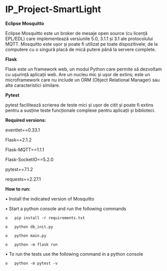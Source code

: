 # IP_Project-SmartLight
 
 
 
**Eclipse Mosquitto**

Eclipse Mosquitto este un broker de mesaje open source (cu licență EPL/EDL) care implementează versiunile 5.0, 3.1.1 și 3.1 ale protocolului MQTT. Mosquitto este ușor și poate fi utilizat pe toate dispozitivele, de la computere cu o singură placă de mică putere până la servere complete.

**Flask**

Flask este un framework web, un modul Python care permite să dezvoltam cu ușurință aplicații web. Are un nucleu mic și ușor de extins; este un microframework care nu include un ORM (Object Relational Manager) sau alte caracteristici similare.

**Pytest**

pytest facilitează scrierea de teste mici și ușor de citit și poate fi extins pentru a susține teste funcționale complexe pentru aplicații și biblioteci.



**Required versions:**

eventlet==0.33.1

Flask==2.1.2

Flask-MQTT==1.1.1

Flask-SocketIO==5.2.0

pytest==7.1.2

requests==2.27.1




**How to run:**

•	Install the indicated version of Mosquitto

•	Start a python console and run the following commands

    o	pip install -r requirements.txt
 
    o	python db_init.py
 
    o	python main.py
 
    o	python -m flask run
 
•	To run the tests use the following command in a python console

    o	python -m pytest -v
 
